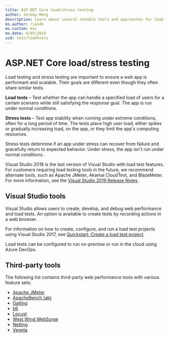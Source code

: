 ```yaml
---
title: ASP.NET Core load/stress testing
author: Jeremy-Meng
description: Learn about several notable tools and approaches for load testing and stress testing ASP.NET Core apps.
ms.author: riande
ms.custom: mvc
ms.date: 4/05/2019
uid: test/loadtests
---
```

# ASP.NET Core load/stress testing

Load testing and stress testing are important to ensure a web app is performant and scalable. Their goals are different even though they often share similar tests.

**Load tests** &ndash; Test whether the app can handle a specified load of users for a certain scenario while still satisfying the response goal. The app is run under normal conditions.

**Stress tests** &ndash; Test app stability when running under extreme conditions, often for a long period of time. The tests place high user load, either spikes or gradually increasing load, on the app, or they limit the app's computing resources.

Stress tests determine if an app under stress can recover from failure and gracefully return to expected behavior. Under stress, the app isn't run under normal conditions.

Visual Studio 2019 is the last version of Visual Studio with load test features. For customers requiring load testing tools in the future, we recommend alternate tools, such as Apache JMeter, Akamai CloudTest, and BlazeMeter. For more information, see the [Visual Studio 2019 Release Notes](/visualstudio/releases/2019/release-notes-v16.0#test-tools).

## Visual Studio tools

Visual Studio allows users to create, develop, and debug web performance and load tests. An option is available to create tests by recording actions in a web browser.

For information on how to create, configure, and run a load test projects using Visual Studio 2017, see [Quickstart: Create a load test project](/visualstudio/test/quickstart-create-a-load-test-project?view=vs-2017).

Load tests can be configured to run on-premise or run in the cloud using Azure DevOps.

## Third-party tools

The following list contains third-party web performance tools with various feature sets:

* [Apache JMeter](https://jmeter.apache.org/)
* [ApacheBench (ab)](https://httpd.apache.org/docs/2.4/programs/ab.html)
* [Gatling](https://gatling.io/)
* [k6](https://k6.io)
* [Locust](https://locust.io/)
* [West Wind WebSurge](https://websurge.west-wind.com/)
* [Netling](https://github.com/hallatore/Netling)
* [Vegeta](https://github.com/tsenart/vegeta)

